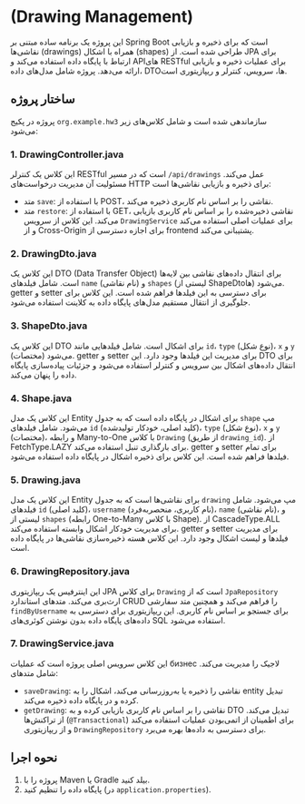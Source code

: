 
# (Drawing Management)

این پروژه یک برنامه ساده مبتنی بر Spring Boot است که برای ذخیره و بازیابی نقاشی‌ها (drawings) همراه با اشکال (shapes) طراحی شده است. از JPA برای ارتباط با پایگاه داده استفاده می‌کند و APIهای RESTful برای عملیات ذخیره و بازیابی ارائه می‌دهد. پروژه شامل مدل‌های داده، DTOها، سرویس، کنترلر و ریپازیتوری است.


## ساختار پروژه
پروژه در پکیج `org.example.hw3` سازماندهی شده است و شامل کلاس‌های زیر می‌شود:

### 1. DrawingController.java
این کلاس یک کنترلر RESTful است که در مسیر `/api/drawings` عمل می‌کند. مسئولیت آن مدیریت درخواست‌های HTTP برای ذخیره و بازیابی نقاشی‌ها است:
- متد `save`: با استفاده از POST، نقاشی را بر اساس نام کاربری ذخیره می‌کند.
- متد `restore`: با استفاده از GET، نقاشی ذخیره‌شده را بر اساس نام کاربری بازیابی می‌کند.
  این کلاس از سرویس `DrawingService` برای عملیات اصلی استفاده می‌کند و از Cross-Origin برای اجازه دسترسی از frontend  پشتیبانی می‌کند.

### 2. DrawingDto.java
این کلاس یک DTO (Data Transfer Object) برای انتقال داده‌های نقاشی بین لایه‌ها است. شامل فیلدهای `name` (نام نقاشی) و `shapes` (لیستی از ShapeDtoها) می‌شود. getter و setter برای دسترسی به این فیلدها فراهم شده است. این کلاس برای جلوگیری از انتقال مستقیم مدل‌های پایگاه داده به کلاینت استفاده می‌شود.

### 3. ShapeDto.java
این کلاس یک DTO برای اشکال است. شامل فیلدهایی مانند `id`، `type` (نوع شکل)، `x` و `y` (مختصات) می‌شود. getter و setter برای مدیریت این فیلدها وجود دارد. این DTO برای انتقال داده‌های اشکال بین سرویس و کنترلر استفاده می‌شود و جزئیات پیاده‌سازی پایگاه داده را پنهان می‌کند.

### 4. Shape.java
این کلاس یک مدل Entity برای اشکال در پایگاه داده است که به جدول `shape` مپ می‌شود. شامل فیلدهای `id` (کلید اصلی، خودکار تولیدشده)، `type` (نوع شکل)، `x` و `y` (مختصات)، و رابطه Many-to-One با کلاس `Drawing` (از طریق `drawing_id`). از FetchType.LAZY برای بارگذاری تنبل استفاده می‌کند. getter و setter برای تمام فیلدها فراهم شده است. این کلاس برای ذخیره اشکال در پایگاه داده استفاده می‌شود.

### 5. Drawing.java
این کلاس یک مدل Entity برای نقاشی‌ها است که به جدول `drawing` مپ می‌شود. شامل فیلدهای `id` (کلید اصلی)، `username` (نام کاربری، منحصربه‌فرد)، `name` (نام نقاشی)، و لیستی از `shapes` (رابطه One-to-Many با کلاس Shape). از CascadeType.ALL برای مدیریت خودکار اشکال وابسته استفاده می‌کند. getter و setter برای مدیریت فیلدها و لیست اشکال وجود دارد. این کلاس هسته ذخیره‌سازی نقاشی‌ها در پایگاه داده است.

### 6. DrawingRepository.java
این اینترفیس یک ریپازیتوری JPA برای کلاس `Drawing` است که از `JpaRepository` ارث‌بری می‌کند. متدهای استاندارد CRUD را فراهم می‌کند و همچنین متد سفارشی `findByUsername` برای جستجو بر اساس نام کاربری. این ریپازیتوری برای دسترسی به داده‌های پایگاه داده بدون نوشتن کوئری‌های SQL استفاده می‌شود.

### 7. DrawingService.java
این کلاس سرویس اصلی پروژه است که عملیات бизнес لاجیک را مدیریت می‌کند. شامل متدهای:
- `saveDrawing`: نقاشی را ذخیره یا به‌روزرسانی می‌کند، اشکال را به entity تبدیل کرده و در پایگاه داده ذخیره می‌کند.
- `getDrawing`: نقاشی را بر اساس نام کاربری بازیابی کرده و به DTO تبدیل می‌کند.
  از تراکنش‌ها (`@Transactional`) برای اطمینان از اتمی‌بودن عملیات استفاده می‌کند و از ریپازیتوری `DrawingRepository` برای دسترسی به داده‌ها بهره می‌برد.

## نحوه اجرا
1. پروژه را با Maven یا Gradle بیلد کنید.
2. پایگاه داده را تنظیم کنید (در `application.properties`).
